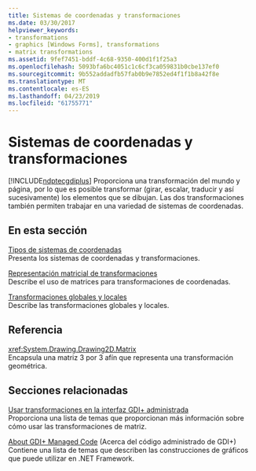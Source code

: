 ```yaml
---
title: Sistemas de coordenadas y transformaciones
ms.date: 03/30/2017
helpviewer_keywords:
- transformations
- graphics [Windows Forms], transformations
- matrix transformations
ms.assetid: 9fef7451-bddf-4c68-9350-400d1f1f25a3
ms.openlocfilehash: 5093bfa6bc4051c1c6cf3ca059831b0cbe137ef0
ms.sourcegitcommit: 9b552addadfb57fab0b9e7852ed4f1f1b8a42f8e
ms.translationtype: MT
ms.contentlocale: es-ES
ms.lasthandoff: 04/23/2019
ms.locfileid: "61755771"
---
```

# <a name="coordinate-systems-and-transformations"></a>Sistemas de coordenadas y transformaciones
[!INCLUDE[ndptecgdiplus](../../../../includes/ndptecgdiplus-md.md)] Proporciona una transformación del mundo y página, por lo que es posible transformar (girar, escalar, traducir y así sucesivamente) los elementos que se dibujan. Las dos transformaciones también permiten trabajar en una variedad de sistemas de coordenadas.  
  
## <a name="in-this-section"></a>En esta sección  
 [Tipos de sistemas de coordenadas](types-of-coordinate-systems.md)  
 Presenta los sistemas de coordenadas y transformaciones.  
  
 [Representación matricial de transformaciones](matrix-representation-of-transformations.md)  
 Describe el uso de matrices para transformaciones de coordenadas.  
  
 [Transformaciones globales y locales](global-and-local-transformations.md)  
 Describe las transformaciones globales y locales.  
  
## <a name="reference"></a>Referencia  
 <xref:System.Drawing.Drawing2D.Matrix>  
 Encapsula una matriz 3 por 3 afín que representa una transformación geométrica.  
  
## <a name="related-sections"></a>Secciones relacionadas  
 [Usar transformaciones en la interfaz GDI+ administrada](using-transformations-in-managed-gdi.md)  
 Proporciona una lista de temas que proporcionan más información sobre cómo usar las transformaciones de matriz.  
  
 [About GDI+ Managed Code](about-gdi-managed-code.md) (Acerca del código administrado de GDI+)  
 Contiene una lista de temas que describen las construcciones de gráficos que puede utilizar en .NET Framework.
